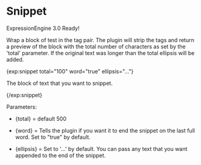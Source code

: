 # Snippet
ExpressionEngine 3.0 Ready!

Wrap a block of test in the tag pair. The plugin will strip the tags and return a preview of the block with the
total number of characters as set by the 'total' parameter. If the original text was longer than the total ellipsis will
be added.

{exp:snippet total="100" word="true" ellipsis="..."}

The block of text that you want to snippet.

{/exp:snippet}

Parameters:

* {total} = default 500

* {word} = Tells the plugin if you want it to end the snippet on the last full word. Set to "true" by default.

* {ellipsis} = Set to '...' by default. You can pass any text that you want appended to the end of the snippet.
